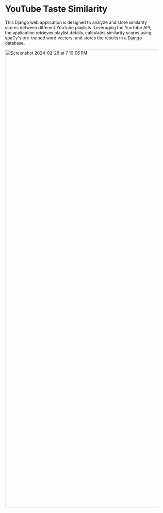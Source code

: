 # YouTube Taste Similarity

This Django web application is designed to analyze and store similarity scores between different YouTube playlists. Leveraging the YouTube API, the application retrieves playlist details, calculates similarity scores using spaCy's pre-trained word vectors, and stores the results in a Django database.

<img width="1512" alt="Screenshot 2024-02-26 at 7 19 06 PM" src="https://github.com/linh-kl-trinh/youtube-taste-similarity/assets/84301202/7287aa23-8fb0-41fb-920e-9cac49d69002">
